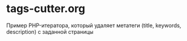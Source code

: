 # tags-cutter.org

Пример PHP-итератора, который удаляет метатеги (title, keywords, description) с заданной страницы
